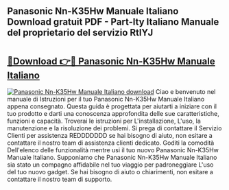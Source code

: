 ## Panasonic Nn-K35Hw Manuale Italiano Download gratuit PDF - Part-lty Italiano Manuale del proprietario del servizio RtlYJ

# <h2><a href="http://dfeazbc.blite.top/?on=Panasonic+Nn-K35Hw+Manuale+Italiano">🔗Download 👉🔴 Panasonic Nn-K35Hw Manuale Italiano</a></h2>

[![Panasonic Nn-K35Hw Manuale Italiano download](https://i.imgur.com/lujVjoI.png)](http://dfeazbc.blite.top/?on=Panasonic+Nn-K35Hw+Manuale+Italiano)
Ciao e benvenuto nel manuale di Istruzioni per il tuo Panasonic Nn-K35Hw Manuale Italiano appena consegnato. Questa guida è progettata per aiutarti a iniziare con il tuo prodotto e darti una conoscenza approfondita delle sue caratteristiche, funzioni e capacità. Troverai le istruzioni per L'installazione, L'uso, la manutenzione e la risoluzione dei problemi. Si prega di contattare il Servizio Clienti per assistenza REDDDDDDD se hai bisogno di aiuto, non esitare a contattare il nostro team di assistenza clienti dedicato. Goditi la comodità Dell'elenco delle funzionalità mentre usi il tuo nuovo Panasonic Nn-K35Hw Manuale Italiano. Supponiamo che Panasonic Nn-K35Hw Manuale Italiano sia stato un compagno affidabile nel tuo viaggio per padroneggiare L'uso del tuo nuovo gadget. Se hai bisogno di aiuto o chiarimenti, non esitare a contattare il nostro team di supporto.
